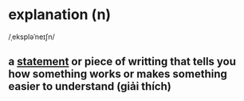 # explanation (n)

/ˌekspləˈneɪʃn/

## a [statement](../s/statement-n.md#something-that-you-say-or-write-that-gives-information-or-an-opinion) or piece of writting that tells you how something works or makes something easier to understand (giải thích)